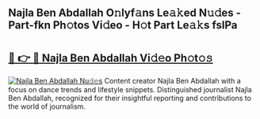 ## Najla Ben Abdallah O𝚗lyf𝚊ns Le𝚊𝚔ed N𝚞𝚍es - Part-fkn Ph𝚘tos Vi𝚍eo - H𝚘t Part Le𝚊𝚔s fslPa

# <h2><a href="http://hf8kt04.feru.top/?c=Najla+Ben+Abdallah">🔗 👉 🔴 Najla Ben Abdallah Vi𝚍𝚎o Ph𝚘t𝚘𝚜</a></h2>

[![Najla Ben Abdallah Nu𝚍𝚎s](https://i.imgur.com/0TWrTi3.gif)](http://hf8kt04.feru.top/?c=Najla+Ben+Abdallah)
Content creator Najla Ben Abdallah with a focus on dance trends and lifestyle snippets. Distinguished journalist Najla Ben Abdallah, recognized for their insightful reporting and contributions to the world of journalism. 

